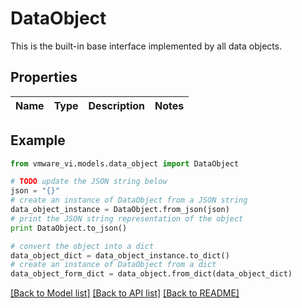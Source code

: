 # DataObject

This is the built-in base interface implemented by all data objects. 

## Properties
Name | Type | Description | Notes
------------ | ------------- | ------------- | -------------

## Example

```python
from vmware_vi.models.data_object import DataObject

# TODO update the JSON string below
json = "{}"
# create an instance of DataObject from a JSON string
data_object_instance = DataObject.from_json(json)
# print the JSON string representation of the object
print DataObject.to_json()

# convert the object into a dict
data_object_dict = data_object_instance.to_dict()
# create an instance of DataObject from a dict
data_object_form_dict = data_object.from_dict(data_object_dict)
```
[[Back to Model list]](../README.md#documentation-for-models) [[Back to API list]](../README.md#documentation-for-api-endpoints) [[Back to README]](../README.md)


